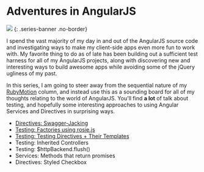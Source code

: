 # Adventures in AngularJS
![](/images/angularjs-logo.png)
{: .series-banner .no-border}

I spend the vast majority of my day in and out of the AngularJS source code and investigating ways to make my client-side apps even more fun to work with. My favorite thing to do as of late has been building out a sufficient test harness for all of my AngularJS projects, along with discovering new and interesting ways to build awesome apps while avoiding some of the jQuery ugliness of my past.

In this series, I am going to steer away from the sequential nature of my [RubyMotion](/rubymotion) column, and instead use this as a sounding board for all of my thoughts relating to the world of AngularJS. You'll find **a lot** of talk about testing, and hopefully some interesting approaches to using Angular Services and Directives in surprising ways.

- [Directives: Swagger-Jacking](/blog/angular-swagger-jacking)
- [Testing: Factories using rosie.js](/blog/angular-rosie)
- [Testing: Testing Directives + Their Templates](/blog/angular-testing-directives)
- Testing: Inherited Controllers
- Testing: $httpBackend.flush()
- Services: Methods that return promises
- Directives: Styled Checkbox
